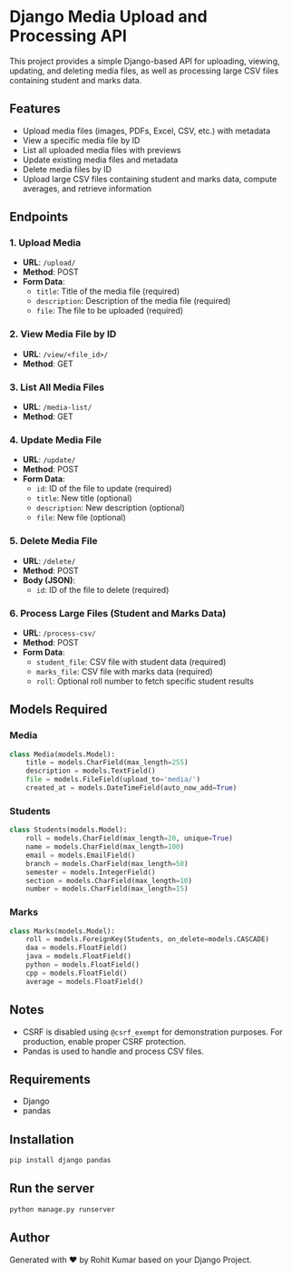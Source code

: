 
# Django Media Upload and Processing API

This project provides a simple Django-based API for uploading, viewing, updating, and deleting media files, as well as processing large CSV files containing student and marks data.

## Features

- Upload media files (images, PDFs, Excel, CSV, etc.) with metadata
- View a specific media file by ID
- List all uploaded media files with previews
- Update existing media files and metadata
- Delete media files by ID
- Upload large CSV files containing student and marks data, compute averages, and retrieve information

## Endpoints

### 1. Upload Media
- **URL**: `/upload/`
- **Method**: POST
- **Form Data**:
  - `title`: Title of the media file (required)
  - `description`: Description of the media file (required)
  - `file`: The file to be uploaded (required)

### 2. View Media File by ID
- **URL**: `/view/<file_id>/`
- **Method**: GET

### 3. List All Media Files
- **URL**: `/media-list/`
- **Method**: GET

### 4. Update Media File
- **URL**: `/update/`
- **Method**: POST
- **Form Data**:
  - `id`: ID of the file to update (required)
  - `title`: New title (optional)
  - `description`: New description (optional)
  - `file`: New file (optional)

### 5. Delete Media File
- **URL**: `/delete/`
- **Method**: POST
- **Body (JSON)**:
  - `id`: ID of the file to delete (required)

### 6. Process Large Files (Student and Marks Data)
- **URL**: `/process-csv/`
- **Method**: POST
- **Form Data**:
  - `student_file`: CSV file with student data (required)
  - `marks_file`: CSV file with marks data (required)
  - `roll`: Optional roll number to fetch specific student results

## Models Required

### Media
```python
class Media(models.Model):
    title = models.CharField(max_length=255)
    description = models.TextField()
    file = models.FileField(upload_to='media/')
    created_at = models.DateTimeField(auto_now_add=True)
```

### Students
```python
class Students(models.Model):
    roll = models.CharField(max_length=20, unique=True)
    name = models.CharField(max_length=100)
    email = models.EmailField()
    branch = models.CharField(max_length=50)
    semester = models.IntegerField()
    section = models.CharField(max_length=10)
    number = models.CharField(max_length=15)
```

### Marks
```python
class Marks(models.Model):
    roll = models.ForeignKey(Students, on_delete=models.CASCADE)
    daa = models.FloatField()
    java = models.FloatField()
    python = models.FloatField()
    cpp = models.FloatField()
    average = models.FloatField()
```

## Notes
- CSRF is disabled using `@csrf_exempt` for demonstration purposes. For production, enable proper CSRF protection.
- Pandas is used to handle and process CSV files.

## Requirements

- Django
- pandas

## Installation

```bash
pip install django pandas
```

## Run the server

```bash
python manage.py runserver
```

## Author

Generated with ❤️ by Rohit Kumar based on your Django Project.
